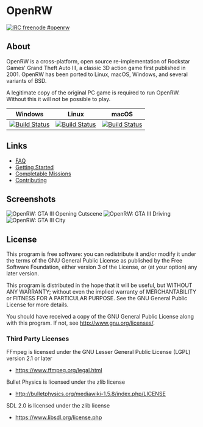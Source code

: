 # OpenRW
[![IRC freenode #openrw](http://img.shields.io/freenode/%23openrw.png)](https://webchat.freenode.net/?channels=%23openrw)

## About

OpenRW is a cross-platform, open source re-implementation of Rockstar Games'
Grand Theft Auto III, a classic 3D action game first published in 2001.
OpenRW has been ported to Linux, macOS, Windows, and several variants of BSD.

A legitimate copy of the original PC game is required to run OpenRW. Without
this it will not be possible to play.

Windows | Linux | macOS
---| --- | ---
[![Build Status](https://ci.appveyor.com/api/projects/status/xyffurxul8m7heq6/branch/master?svg=true)](https://ci.appveyor.com/project/danhedron/openrw/branch/master) | [![Build Status](https://travis-ci.org/rwengine/openrw.svg?branch=master)](https://travis-ci.org/rwengine/openrw) | [![Build Status](https://travis-ci.org/rwengine/openrw.svg?branch=master)](https://travis-ci.org/rwengine/openrw)


## Links

 * [FAQ](https://github.com/rwengine/openrw/wiki/FAQ)
 * [Getting Started](https://github.com/rwengine/openrw/wiki/Getting-Started)
 * [Completable Missions](https://github.com/rwengine/openrw/issues/52)
 * [Contributing](https://github.com/rwengine/openrw/wiki/Contributing)

## Screenshots
![OpenRW: GTA III Opening Cutscene](https://user-images.githubusercontent.com/418211/48028326-21260b80-e143-11e8-9a7e-53c073c39cc6.png)
![OpenRW: GTA III Driving](https://user-images.githubusercontent.com/418211/48028321-208d7500-e143-11e8-981f-70e47f5d1c50.png)
![OpenRW: GTA III City](https://user-images.githubusercontent.com/418211/48028322-208d7500-e143-11e8-8759-ccb440f4ebf3.png)

## License

This program is free software: you can redistribute it and/or modify
it under the terms of the GNU General Public License as published by
the Free Software Foundation, either version 3 of the License, or
(at your option) any later version.

This program is distributed in the hope that it will be useful,
but WITHOUT ANY WARRANTY; without even the implied warranty of
MERCHANTABILITY or FITNESS FOR A PARTICULAR PURPOSE.  See the
GNU General Public License for more details.

You should have received a copy of the GNU General Public License
along with this program.  If not, see <http://www.gnu.org/licenses/>.

### Third Party Licenses

FFmpeg is licensed under the GNU Lesser General Public License (LGPL) version 2.1 or later

* https://www.ffmpeg.org/legal.html

Bullet Physics is licensed under the zlib license

* http://bulletphysics.org/mediawiki-1.5.8/index.php/LICENSE

SDL 2.0 is licensed under the zlib license

* https://www.libsdl.org/license.php
